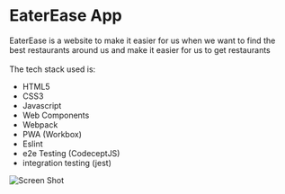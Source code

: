 # EaterEase App
EaterEase is a website to make it easier for us when we want to find the best restaurants around us and make it easier for us to get restaurants
<br>
<br>
The tech stack used is:
- HTML5
- CSS3
- Javascript
- Web Components
- Webpack
- PWA (Workbox)
- Eslint
- e2e Testing (CodeceptJS)
- integration testing (jest)

![Screen Shot](https://github.com/aditiaprabowo3/eater-ease/blob/main/public/images/ss.png)
